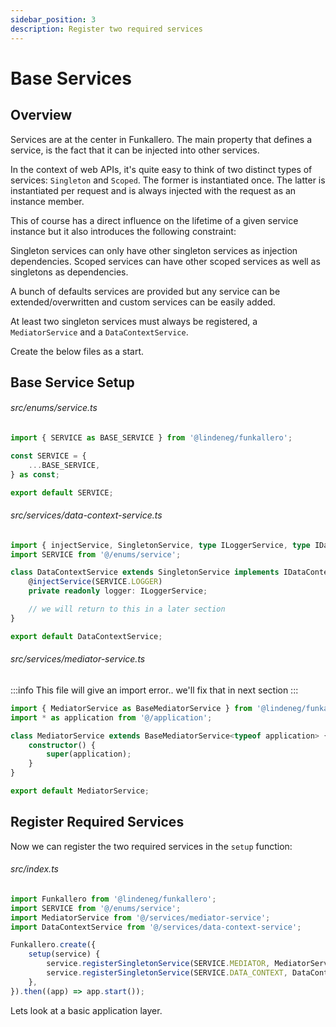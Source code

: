 ```yaml
---
sidebar_position: 3
description: Register two required services
---
```


# Base Services

## Overview

Services are at the center in Funkallero. The main property that defines a service, is the fact that it can be injected into other services.

In the context of web APIs, it's quite easy to think of two distinct types of services: `Singleton` and `Scoped`. The former is instantiated once. The latter is instantiated per request and is always injected with the request as an instance member.

This of course has a direct influence on the lifetime of a given service instance but it also introduces the following constraint:

Singleton services can only have other singleton services as injection dependencies. Scoped services can have other scoped services as well as singletons as dependencies.

A bunch of defaults services are provided but any service can be extended/overwritten and custom services can be easily added.

At least two singleton services must always be registered, a `MediatorService` and a `DataContextService`.

Create the below files as a start.

## Base Service Setup

###### src/enums/service.ts

```ts
import { SERVICE as BASE_SERVICE } from '@lindeneg/funkallero';

const SERVICE = {
    ...BASE_SERVICE,
} as const;

export default SERVICE;
```

###### src/services/data-context-service.ts

```ts
import { injectService, SingletonService, type ILoggerService, type IDataContextService } from '@lindeneg/funkallero';
import SERVICE from '@/enums/service';

class DataContextService extends SingletonService implements IDataContextService {
    @injectService(SERVICE.LOGGER)
    private readonly logger: ILoggerService;

    // we will return to this in a later section
}

export default DataContextService;
```

###### src/services/mediator-service.ts

:::info
This file will give an import error.. we'll fix that in next section
:::

```ts
import { MediatorService as BaseMediatorService } from '@lindeneg/funkallero';
import * as application from '@/application';

class MediatorService extends BaseMediatorService<typeof application> {
    constructor() {
        super(application);
    }
}

export default MediatorService;
```

## Register Required Services

Now we can register the two required services in the `setup` function:

###### src/index.ts

```ts
import Funkallero from '@lindeneg/funkallero';
import SERVICE from '@/enums/service';
import MediatorService from '@/services/mediator-service';
import DataContextService from '@/services/data-context-service';

Funkallero.create({
    setup(service) {
        service.registerSingletonService(SERVICE.MEDIATOR, MediatorService);
        service.registerSingletonService(SERVICE.DATA_CONTEXT, DataContextService);
    },
}).then((app) => app.start());
```

Lets look at a basic application layer.
